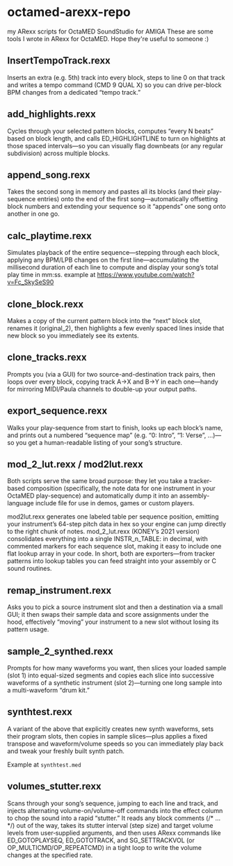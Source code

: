 # octamed-arexx-repo
my ARexx scripts for OctaMED SoundStudio for AMIGA
These are some tools I wrote in ARexx for OctaMED. Hope they're useful to someone :)

## InsertTempoTrack.rexx

Inserts an extra (e.g. 5th) track into every block, steps to line 0 on that track and writes a tempo command (CMD 9 QUAL X) so you can drive per-block BPM changes from a dedicated “tempo track.”

## add_highlights.rexx

Cycles through your selected pattern blocks, computes “every N beats” based on block length, and calls ED_HIGHLIGHTLINE to turn on highlights at those spaced intervals—so you can visually flag downbeats (or any regular subdivision) across multiple blocks.

## append_song.rexx

Takes the second song in memory and pastes all its blocks (and their play-sequence entries) onto the end of the first song—automatically offsetting block numbers and extending your sequence so it “appends” one song onto another in one go.

## calc_playtime.rexx

Simulates playback of the entire sequence—stepping through each block, applying any BPM/LPB changes on the first line—accumulating the millisecond duration of each line to compute and display your song’s total play time in mm:ss. example at https://www.youtube.com/watch?v=Fc_SkySeS90

## clone_block.rexx

Makes a copy of the current pattern block into the “next” block slot, renames it (original_2), then highlights a few evenly spaced lines inside that new block so you immediately see its extents.

## clone_tracks.rexx

Prompts you (via a GUI) for two source-and-destination track pairs, then loops over every block, copying track A→X and B→Y in each one—handy for mirroring MIDI/Paula channels to double-up your output paths.

## export_sequence.rexx

Walks your play-sequence from start to finish, looks up each block’s name, and prints out a numbered “sequence map” (e.g. “0: Intro”, “1: Verse”, …)—so you get a human-readable listing of your song’s structure.

## mod_2_lut.rexx / mod2lut.rexx

Both scripts serve the same broad purpose: they let you take a tracker‐based composition (specifically, the note data for one instrument in your OctaMED play-sequence) and automatically dump it into an assembly-language include file for use in demos, games or custom players.

mod2lut.rexx generates one labeled table per sequence position, emitting your instrument’s 64-step pitch data in hex so your engine can jump directly to the right chunk of notes.
mod_2_lut.rexx (KONEY’s 2021 version) consolidates everything into a single INSTR_n_TABLE: in decimal, with commented markers for each sequence slot, making it easy to include one flat lookup array in your code.
In short, both are exporters—from tracker patterns into lookup tables you can feed straight into your assembly or C sound routines.

## remap_instrument.rexx

Asks you to pick a source instrument slot and then a destination via a small GUI; it then swaps their sample data and score assignments under the hood, effectively “moving” your instrument to a new slot without losing its pattern usage.

## sample_2_synthed.rexx

Prompts for how many waveforms you want, then slices your loaded sample (slot 1) into equal-sized segments and copies each slice into successive waveforms of a synthetic instrument (slot 2)—turning one long sample into a multi-waveform “drum kit.”

## synthtest.rexx

A variant of the above that explicitly creates new synth waveforms, sets their program slots, then copies in sample slices—plus applies a fixed transpose and waveform/volume speeds so you can immediately play back and tweak your freshly built synth patch.

Example at `synthtest.med`

## volumes_stutter.rexx

Scans through your song’s sequence, jumping to each line and track, and injects alternating volume-on/volume-off commands into the effect column to chop the sound into a rapid “stutter.” It reads any block comments (/* … */) out of the way, takes its stutter interval (step size) and target volume levels from user‐supplied arguments, and then uses ARexx commands like ED_GOTOPLAYSEQ, ED_GOTOTRACK, and SG_SETTRACKVOL (or OP_MULTICMD/OP_REPEATCMD) in a tight loop to write the volume changes at the specified rate.